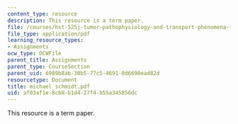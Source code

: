 ```yaml
---
content_type: resource
description: This resource is a term paper.
file: /courses/hst-525j-tumor-pathophysiology-and-transport-phenomena-fall-2005/af03af1e8c68b1d427f4b55a345856dc_michael_schmidt.pdf
file_type: application/pdf
learning_resource_types:
- Assignments
ocw_type: OCWFile
parent_title: Assignments
parent_type: CourseSection
parent_uid: 6989b8ab-30b5-77c5-4691-0d6690ead82d
resourcetype: Document
title: michael_schmidt.pdf
uid: af03af1e-8c68-b1d4-27f4-b55a345856dc
---
```

This resource is a term paper.